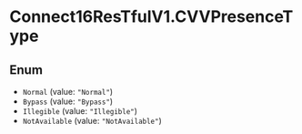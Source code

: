 # Connect16ResTfulV1.CVVPresenceType

## Enum

* `Normal` (value: `"Normal"`)
* `Bypass` (value: `"Bypass"`)
* `Illegible` (value: `"Illegible"`)
* `NotAvailable` (value: `"NotAvailable"`)
